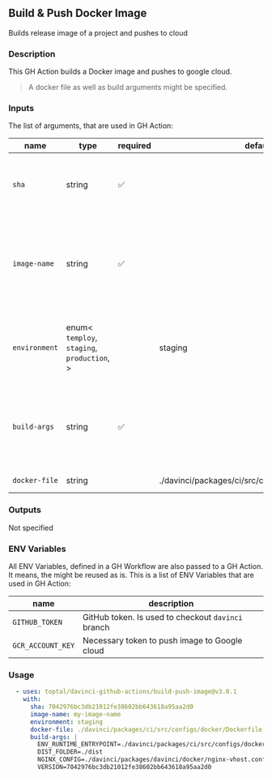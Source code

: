 ## Build & Push Docker Image

Builds release image of a project and pushes to cloud

### Description

This GH Action builds a Docker image and pushes to google cloud.

> A docker file as well as build arguments might be specified.

### Inputs

The list of arguments, that are used in GH Action:

| name          | type                                                        | required | default                                             | description                                                                                |
| ------------- | ----------------------------------------------------------- | -------- | --------------------------------------------------- | ------------------------------------------------------------------------------------------ |
| `sha`         | string                                                      | ✅        |                                                     | Commit hash that will be used as a tag for the Docker image                                |
| `image-name`  | string                                                      | ✅        |                                                     | Name of the Docker image. Might be used in the next steps (for ex.: deploy a Docker image) |
| `environment` | enum<<br/>`temploy`,<br/>`staging`,<br/>`production`,<br/>> |          | staging                                             | Determines additional procedures while creating a Docker image.                            |
| `build-args`  | string                                                      | ✅        |                                                     | Multiline string to describe build arguments that will be used during dockerization        |
| `docker-file` | string                                                      |          | ./davinci/packages/ci/src/configs/docker/Dockerfile | pathname to Docker file                                                                    |

### Outputs

Not specified

### ENV Variables

All ENV Variables, defined in a GH Workflow are also passed to a GH Action. It means, the might be reused as is.
This is a list of ENV Variables that are used in GH Action:

| name              | description                                        |
| ----------------- | -------------------------------------------------- |
| `GITHUB_TOKEN`    | GitHub token. Is used to checkout `davinci` branch |
| `GCR_ACCOUNT_KEY` | Necessary token to push image to Google cloud      |

### Usage

```yaml
  - uses: toptal/davinci-github-actions/build-push-image@v3.0.1
    with:
      sha: 7042976bc3db21012fe38602bb643618a95aa2d0
      image-name: my-image-name
      environment: staging
      docker-file: ./davinci/packages/ci/src/configs/docker/Dockerfile.gha-deploy
      build-args: |
        ENV_RUNTIME_ENTRYPOINT=./davinci/packages/ci/src/configs/docker/env-runtime.entrypoint.sh
        DIST_FOLDER=./dist
        NGINX_CONFIG=./davinci/packages/davinci/docker/nginx-vhost.conf
        VERSION=7042976bc3db21012fe38602bb643618a95aa2d0
```
